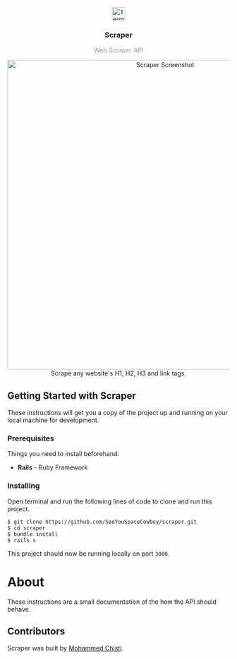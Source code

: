 <p align="center">
  <img
    src="https://user-images.githubusercontent.com/7621982/32139395-10478d60-bc15-11e7-8608-3be6ccd96a1e.png"
    alt="terminal"
    width="30" />
</p>
<h3 align="center">
  Scraper
</h3>
<p align="center" style="color: #999;">Web Scraper API</p>

<p align="center">
  <img
    src=""
    alt="Scraper Screenshot"
    width="700" />
    <br>
    Scrape any website's H1, H2, H3 and link tags.
</p>

## Getting Started with Scraper
These instructions will get you a copy of the project up and running on your local machine for development.

### Prerequisites
Things you need to install beforehand:
* **Rails** - Ruby Framework

### Installing
Open terminal and run the following lines of code to clone and run this project.

 ```shell
 $ git clone https://github.com/SeeYouSpaceCowboy/scraper.git
 $ cd scraper
 $ bundle install
 $ rails s
 ```
 This project should now be running locally on port `3000`.

# About
These instructions are a small documentation of the how the API should behave.

## Contributors
Scraper was built by [Mohammed Chisti](http://mohammedchisti.com).
